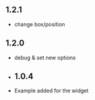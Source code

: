 ## 1.2.1

- change box/position
## 1.2.0

- debug & set new options

- ## 1.0.4

- Example added for the widget
